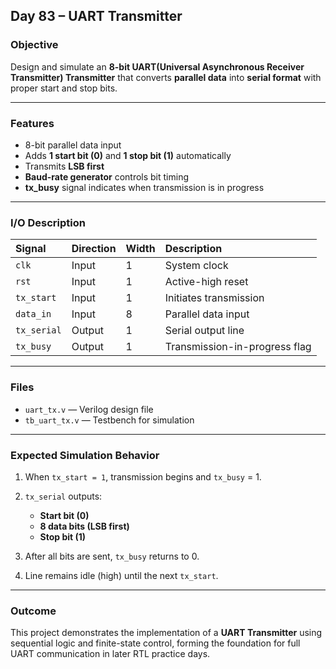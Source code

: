 ## **Day 83 – UART Transmitter**

### **Objective**

Design and simulate an **8-bit UART(Universal Asynchronous Receiver Transmitter) Transmitter** that converts **parallel data** into **serial format** with proper start and stop bits.

---

###  **Features**

* 8-bit parallel data input
* Adds **1 start bit (0)** and **1 stop bit (1)** automatically
* Transmits **LSB first**
* **Baud-rate generator** controls bit timing
* **tx_busy** signal indicates when transmission is in progress

---

###  **I/O Description**

| Signal      | Direction | Width | Description                   |
| :---------- | :-------- | :---- | :---------------------------- |
| `clk`       | Input     | 1     | System clock                  |
| `rst`       | Input     | 1     | Active-high reset             |
| `tx_start`  | Input     | 1     | Initiates transmission        |
| `data_in`   | Input     | 8     | Parallel data input           |
| `tx_serial` | Output    | 1     | Serial output line            |
| `tx_busy`   | Output    | 1     | Transmission-in-progress flag |

---

###  **Files**

* `uart_tx.v` — Verilog design file
* `tb_uart_tx.v` — Testbench for simulation

---

###  **Expected Simulation Behavior**

1. When `tx_start = 1`, transmission begins and `tx_busy` = 1.
2. `tx_serial` outputs:

   * **Start bit (0)**
   * **8 data bits (LSB first)**
   * **Stop bit (1)**
3. After all bits are sent, `tx_busy` returns to 0.
4. Line remains idle (high) until the next `tx_start`.

----

###  **Outcome**

This project demonstrates the implementation of a **UART Transmitter** using sequential logic and finite-state control, forming the foundation for full UART communication in later RTL practice days.

